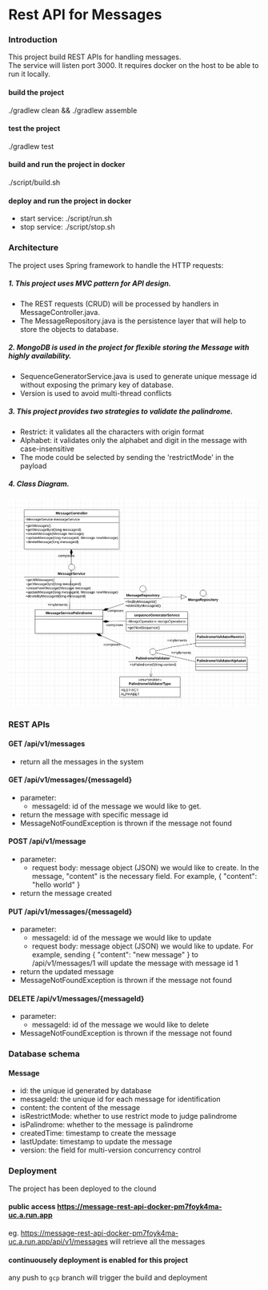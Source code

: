# Rest API for Messages

### Introduction
This project build REST APIs for handling messages.  
The service will listen port 3000. 
It requires docker on the host to be able to run it locally.
#### build the project
./gradlew clean && ./gradlew assemble 
#### test the project
./gradlew test 
#### build and run the project in docker
./script/build.sh
#### deploy and run the project in docker 
- start service: ./script/run.sh
- stop service: ./script/stop.sh

### Architecture
The project uses Spring framework to handle the HTTP requests:
##### 1. This project uses MVC pattern for API design.
- The REST requests (CRUD) will be processed by handlers in MessageController.java.
- The MessageRepository.java is the persistence layer that will help to store the objects to database. 
##### 2. MongoDB is used in the project for flexible storing the Message with highly availability.
- SequenceGeneratorService.java is used to generate unique message id without exposing the primary 
key of database.
- Version is used to avoid multi-thread conflicts
##### 3. This project provides two strategies to validate the palindrome.
- Restrict: it validates all the characters with origin format
- Alphabet: it validates only the alphabet and digit in the message with case-insensitive
- The mode could be selected by sending the 'restrictMode' in the payload
##### 4. Class Diagram.
![class diagram](./class-diagram.png)

### REST APIs
#### GET /api/v1/messages
- return all the messages in the system
#### GET /api/v1/messages/{messageId}
- parameter: 
  - messageId: id of the message we would like to get.
- return the message with specific message id
- MessageNotFoundException is thrown if the message not found
#### POST /api/v1/message
- parameter: 
  - request body: message object (JSON) we would like to create. 
  In the message, "content" is the necessary field. For example, 
  { "content": "hello world" } 
- return the message created
#### PUT /api/v1/messages/{messageId}
- parameter: 
  - messageId: id of the message we would like to update
  - request body: message object (JSON) we would like to update.
   For example, sending { "content": "new message" } to 
   /api/v1/messages/1 will update the message with message id 1
- return the updated message
- MessageNotFoundException is thrown if the message not found
#### DELETE /api/v1/messages/{messageId}
- parameter: 
  - messageId: id of the message we would like to delete
- MessageNotFoundException is thrown if the message not found

### Database schema
#### Message
-   id: the unique id generated by database
-   messageId: the unique id for each message for identification
-   content: the content of the message
-   isRestrictMode: whether to use restrict mode to judge palindrome
-   isPalindrome: whether to the message is palindrome
-   createdTime: timestamp to create the message
-   lastUpdate: timestamp to update the message
-   version: the field for multi-version concurrency control

### Deployment
The project has been deployed to the clound
#### public access https://message-rest-api-docker-pm7foyk4ma-uc.a.run.app 
eg. https://message-rest-api-docker-pm7foyk4ma-uc.a.run.app/api/v1/messages will retrieve all the messages
#### continuousely deployment is enabled for this project 
any push to `gcp` branch will trigger the build and deployment

